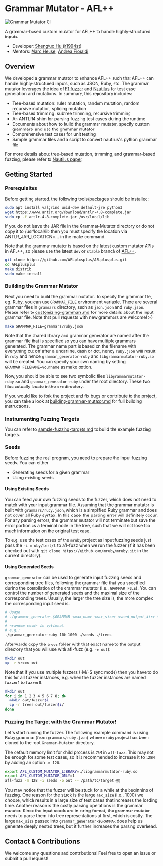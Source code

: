 # Grammar Mutator - AFL++

![Grammar Mutator CI](https://github.com/AFLplusplus/Grammar-Mutator/workflows/Grammar%20Mutator%20CI/badge.svg)

A grammar-based custom mutator for AFL++ to handle highly-structured inputs.

- Developer: [Shengtuo Hu (h1994st)](https://github.com/h1994st)
- Mentors: [Marc Heuse](https://github.com/vanhauser-thc), [Andrea Fioraldi](https://github.com/andreafioraldi)

## Overview

We developed a grammar mutator to enhance AFL++ such that AFL++ can handle highly-structured inputs, such as JSON, Ruby, etc.
The grammar mutator leverages the idea of [F1 fuzzer](https://github.com/vrthra/F1) and [Nautilus](https://github.com/nautilus-fuzz/nautilus) for test case generation and mutations.
In summary, this repository includes:

- Tree-based mutation: rules mutation, random mutation, random recursive mutation, splicing mutation
- Tree-based trimming: subtree trimming, recursive trimming
- An ANTLR4 shim for parsing fuzzing test cases during the runtime
- Documents about how to build the grammar mutator, specify custom grammars, and use the grammar mutator
- Comprehensive test cases for unit testing
- Sample grammar files and a script to convert nautilus's python grammar file

For more details about tree-based mutation, trimming, and grammar-based fuzzing, please refer to [Nautilus paper](https://www.syssec.ruhr-uni-bochum.de/media/emma/veroeffentlichungen/2018/12/17/NDSS19-Nautilus.pdf).

## Getting Started

### Prerequisites

Before getting started, the following tools/packages should be installed:

```bash
sudo apt install valgrind uuid-dev default-jre python3
wget https://www.antlr.org/download/antlr-4.8-complete.jar
sudo cp -f antlr-4.8-complete.jar /usr/local/lib
```
If you do not leave the JAR file in the Grammar-Mutator directory or do not copy
it to /usr/local/lib then you must specify the location via ANTLR_JAR_LOCATION=...
in the make command.

Note that the grammar mutator is based on the latest custom mutator APIs in AFL++, so please use the latest `dev` or `stable` branch of [AFL++](https://github.com/AFLplusplus/AFLplusplus/tree/dev).

```bash
git clone https://github.com/AFLplusplus/AFLplusplus.git
cd AFLplusplus
make distrib
sudo make install
```

### Building the Grammar Mutator

Next you need to build the grammar mutator.
To specify the grammar file, eg. Ruby, you can use `GRAMMAR_FILE` environment variable.
There are several grammar files in `grammars` directory, such as `json.json` and `ruby.json`.
Please refer to [customizing-grammars.md](doc/customizing-grammars.md) for more details about the input grammar file.
Note that pull requests with new grammars are welcome! :-)

```bash
make GRAMMAR_FILE=grammars/ruby.json
```

Note that the shared library and grammar generator are named after the grammar file that is specified so you can have multiple grammars generated.
The grammar name part is based on the filename with everything cut off after a underline, dash or dot, hency `ruby.json` will result in `ruby` and hence `grammar_generator-ruby` and `libgrammarmutator-ruby.so` will be created.
You can specify your own naming by setting `GRAMMAR_FILENAME=yourname` as make option.

Now, you should be able to see two symbolic files `libgrammarmutator-ruby.so` and `grammar_generator-ruby` under the root directory.
These two files actually locate in the `src` directory.

If you would like to fork the project and fix bugs or contribute to the project, you can take a look at [building-grammar-mutator.md](doc/building-grammar-mutator.md) for full building instructions.

### Instrumenting Fuzzing Targets

You can refer to [sample-fuzzing-targets.md](doc/sample-fuzzing-targets.md) to build the example fuzzing targets.

### Seeds

Before fuzzing the real program, you need to prepare the input fuzzing seeds. You can either:

- Generating seeds for a given grammar
- Using existing seeds

#### Using Existing Seeds

You can feed your own fuzzing seeds to the fuzzer, which does not need to match with your input grammar file.
Assuming that the grammar mutator is built with `grammars/ruby.json`, which is a simplified Ruby grammar and does not cover all Ruby syntax.
In this case, the parsing error will definitely occur.
For any parsing errors, the grammar mutator will not terminate but save the error portion as a terminal node in the tree, such that we will not lose too much information on the original test case.

To e.g. use the test cases of the `mruby` project as input fuzzing seeds just pass the `-i mruby/test/t` to afl-fuzz
when we run the fuzzer (if it has been checked out with `git clone https://github.com/mruby/mruby.git` in the current directory).

#### Using Generated Seeds

`grammar_generator` can be used to generate input fuzzing seeds and corresponding tree files, following the grammar file that you specified during the compilation of the grammar mutator (i.e., `GRAMMAR_FILE`).
You can control the number of generated seeds and the maximal size of the corresponding trees.
Usually, the larger the tree size is, the more complex the corresponding input seed is.

```bash
# Usage
# ./grammar_generator-$GRAMMAR <max_num> <max_size> <seed_output_dir> <tree_output_dir> [<random seed>]
#
# <random seed> is optional
# e.g.:
./grammar_generator-ruby 100 1000 ./seeds ./trees
```

Afterwards copy the `trees` folder with that exact name to the output directory that you will use with afl-fuzz (e.g. `-o out`):
```bash
mkdir out
cp -r trees out
```

Note that if you use multiple fuzzers (-M/-S sync mode) then you have to do this for all fuzzer instances, e.g. when the fuzzer instances are named fuzzer1 to fuzzer8:
```bash
mkdir out
for i in 1 2 3 4 5 6 7 8; do
  mkdir out/fuzzer$i
  cp -r trees out/fuzzer$i/
done
```

### Fuzzing the Target with the Grammar Mutator!

Let's start running the fuzzer.
The following example command is using Ruby grammar (from `grammars/ruby.json`) where `mruby` project has been cloned to the root `Grammar-Mutator` directory.

The default memory limit for child process is `75M` in `afl-fuzz`.
This may not be enough for some test cases, so it is recommended to increase it to `128M` by adding an option `-m 128`.

```bash
export AFL_CUSTOM_MUTATOR_LIBRARY=./libgrammarmutator-ruby.so
export AFL_CUSTOM_MUTATOR_ONLY=1
afl-fuzz -m 128 -i seeds -o out -- /path/to/target @@
```

You may notice that the fuzzer will be stuck for a while at the beginning of fuzzing.
One reason for the stuck is the large `max_size` (i.e., 1000) we choose, which results in a large size of test cases that increases the loading time.
Another reason is the costly parsing operations in the grammar mutator.
Since the input seeds are in string format, the grammar mutator needs to parse them into tree representations at first, which is costly.
The large `max_size` passed into `grammar_generator-$GRAMMAR` does help us generate deeply nested trees, but it further increases the parsing overhead.

## Contact & Contributions

We welcome any questions and contributions! Feel free to open an issue or submit a pull request!
